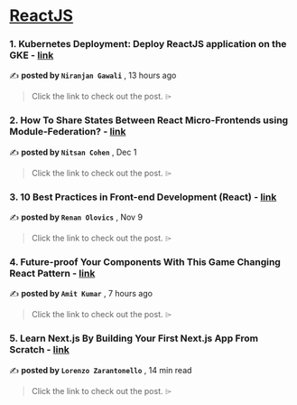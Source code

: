 
<h1><a href=https://medium.com/tag/reactjs/recommended target="_blank" rel="noopener noreferrer">ReactJS</a></h1>
<h3>1. Kubernetes Deployment: Deploy ReactJS application on the GKE - <a href=https://medium.com/globant/kubernetes-deployment-deploy-reactjs-application-on-the-gke-210e6f3ac64a?source=tag_recommended_feed---------0-84----------reactjs----------a941cab6_477a_4481_b355_afee5b507f15------- target="_blank" rel="noopener noreferrer">link</a></h3>

✍️ **posted by `Niranjan Gawali`** <date> , 13 hours ago</date>

<blockquote>Click the link to check out the post. ⌲</blockquote>

<h3>2. How To Share States Between React Micro-Frontends using Module-Federation? - <a href=https://medium.com/bitsrc/how-to-share-state-between-react-micro-frontends-using-module-federation-f3762996c208?source=tag_recommended_feed---------1-107----------reactjs----------a941cab6_477a_4481_b355_afee5b507f15------- target="_blank" rel="noopener noreferrer">link</a></h3>

✍️ **posted by `Nitsan Cohen`** <date> , Dec 1</date>

<blockquote>Click the link to check out the post. ⌲</blockquote>

<h3>3. 10 Best Practices in Front-end Development (React) - <a href=https://medium.com/@renanolovics/10-best-practices-in-front-end-development-react-5277a671e2df?source=tag_recommended_feed---------2-85----------reactjs----------a941cab6_477a_4481_b355_afee5b507f15------- target="_blank" rel="noopener noreferrer">link</a></h3>

✍️ **posted by `Renan Olovics`** <date> , Nov 9</date>

<blockquote>Click the link to check out the post. ⌲</blockquote>

<h3>4. Future-proof Your Components With This Game Changing React Pattern - <a href=https://medium.com/@amit08255/future-proof-your-components-with-this-game-changing-react-pattern-a3ac21509bc5?source=tag_recommended_feed---------3-84----------reactjs----------a941cab6_477a_4481_b355_afee5b507f15------- target="_blank" rel="noopener noreferrer">link</a></h3>

✍️ **posted by `Amit Kumar`** <date> , 7 hours ago</date>

<blockquote>Click the link to check out the post. ⌲</blockquote>

<h3>5. Learn Next.js By Building Your First Next.js App From Scratch - <a href=https://medium.com/gitconnected/learn-next-js-by-building-your-first-next-js-app-from-scratch-8ec7cc93a9cb?source=tag_recommended_feed---------4-107----------reactjs----------a941cab6_477a_4481_b355_afee5b507f15------- target="_blank" rel="noopener noreferrer">link</a></h3>

✍️ **posted by `Lorenzo Zarantonello`** <date> , 14 min read</date>

<blockquote>Click the link to check out the post. ⌲</blockquote>

